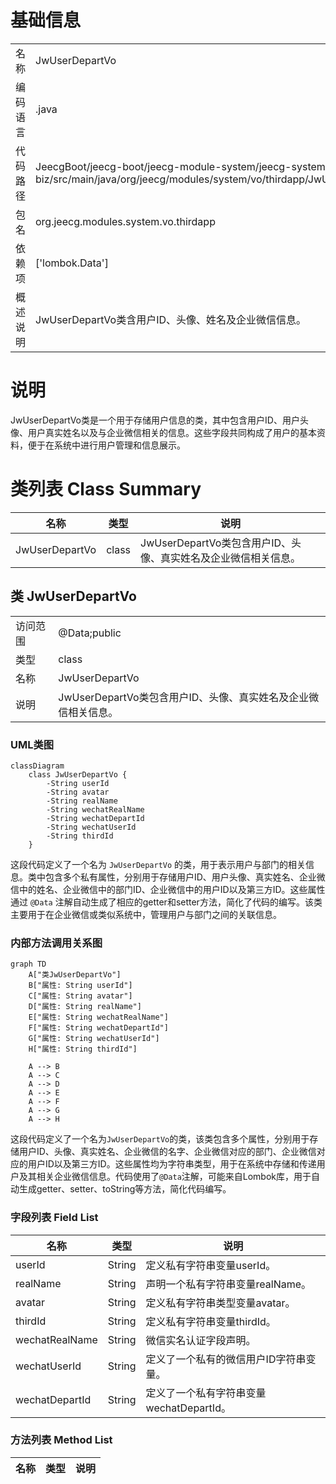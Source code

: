 # 基础信息

|      |      |
|------|------|
| 名称 | JwUserDepartVo |
| 编码语言 | .java |
| 代码路径 | JeecgBoot/jeecg-boot/jeecg-module-system/jeecg-system-biz/src/main/java/org/jeecg/modules/system/vo/thirdapp/JwUserDepartVo.java |
| 包名 | org.jeecg.modules.system.vo.thirdapp |
| 依赖项 | ['lombok.Data'] |
| 概述说明 | JwUserDepartVo类含用户ID、头像、姓名及企业微信信息。 |

# 说明

JwUserDepartVo类是一个用于存储用户信息的类，其中包含用户ID、用户头像、用户真实姓名以及与企业微信相关的信息。这些字段共同构成了用户的基本资料，便于在系统中进行用户管理和信息展示。

# 类列表 Class Summary

| 名称   | 类型  | 说明 |
|-------|------|-------------|
| JwUserDepartVo | class | JwUserDepartVo类包含用户ID、头像、真实姓名及企业微信相关信息。 |



## 类 JwUserDepartVo

|      |      |
|------|------|
| 访问范围 | @Data;public |
| 类型 | class |
| 名称 | JwUserDepartVo |
| 说明 | JwUserDepartVo类包含用户ID、头像、真实姓名及企业微信相关信息。 |


### UML类图

```mermaid
classDiagram
    class JwUserDepartVo {
        -String userId
        -String avatar
        -String realName
        -String wechatRealName
        -String wechatDepartId
        -String wechatUserId
        -String thirdId
    }
```

这段代码定义了一个名为 `JwUserDepartVo` 的类，用于表示用户与部门的相关信息。类中包含多个私有属性，分别用于存储用户ID、用户头像、真实姓名、企业微信中的姓名、企业微信中的部门ID、企业微信中的用户ID以及第三方ID。这些属性通过 `@Data` 注解自动生成了相应的getter和setter方法，简化了代码的编写。该类主要用于在企业微信或类似系统中，管理用户与部门之间的关联信息。


### 内部方法调用关系图

```mermaid
graph TD
    A["类JwUserDepartVo"]
    B["属性: String userId"]
    C["属性: String avatar"]
    D["属性: String realName"]
    E["属性: String wechatRealName"]
    F["属性: String wechatDepartId"]
    G["属性: String wechatUserId"]
    H["属性: String thirdId"]

    A --> B
    A --> C
    A --> D
    A --> E
    A --> F
    A --> G
    A --> H
```

这段代码定义了一个名为`JwUserDepartVo`的类，该类包含多个属性，分别用于存储用户ID、头像、真实姓名、企业微信的名字、企业微信对应的部门、企业微信对应的用户ID以及第三方ID。这些属性均为字符串类型，用于在系统中存储和传递用户及其相关企业微信信息。代码使用了`@Data`注解，可能来自Lombok库，用于自动生成getter、setter、toString等方法，简化代码编写。

### 字段列表 Field List

| 名称  | 类型  | 说明 |
|-------|-------|------|
| userId | String | 定义私有字符串变量userId。 |
| realName | String | 声明一个私有字符串变量realName。 |
| avatar | String | 定义私有字符串类型变量avatar。 |
| thirdId | String | 定义私有字符串变量thirdId。 |
| wechatRealName | String | 微信实名认证字段声明。 |
| wechatUserId | String | 定义了一个私有的微信用户ID字符串变量。 |
| wechatDepartId | String | 定义了一个私有字符串变量wechatDepartId。 |

### 方法列表 Method List

| 名称  | 类型  | 说明 |
|-------|-------|------|




